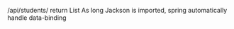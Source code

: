/api/students/ return List<Student>
As long Jackson is imported, spring automatically handle data-binding
